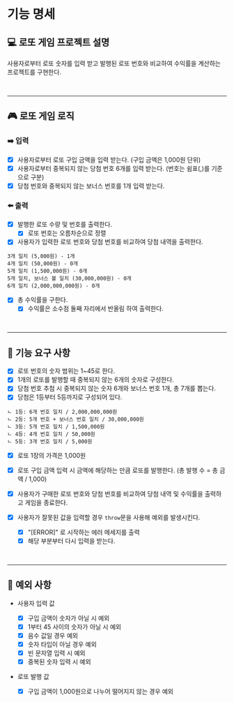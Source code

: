 # 기능 명세

## 💻 로또 게임 프로젝트 설명

사용자로부터 로또 숫자를 입력 받고 발행된 로또 번호와 비교하여 수익률을 계산하는 프로젝트를 구현한다.

<br/>

---

## 🎮 로또 게임 로직

### ➡️ 입력

- [x] 사용자로부터 로또 구입 금액을 입력 받는다. (구입 금액은 1,000원 단위)
- [x] 사용자로부터 중복되지 않는 당첨 번호 6개를 입력 받는다. (번호는 쉼표(,)를 기준으로 구분)
- [x] 당첨 번호와 중복되지 않는 보너스 번호를 1개 입력 받는다.

### ⬅️ 출력

- [x] 발행한 로또 수량 및 번호를 출력한다.
  - [x] 로또 번호는 오름차순으로 정렬
- [x] 사용자가 입력한 로또 번호와 당첨 번호를 비교하여 당첨 내역을 출력한다.

```
3개 일치 (5,000원) - 1개
4개 일치 (50,000원) - 0개
5개 일치 (1,500,000원) - 0개
5개 일치, 보너스 볼 일치 (30,000,000원) - 0개
6개 일치 (2,000,000,000원) - 0개
```

- [x] 총 수익률을 구한다.
  - [x] 수익률은 소수점 둘째 자리에서 반올림 하여 출력한다.

<br/>

---

## 📌 기능 요구 사항

- [x] 로또 번호의 숫자 범위는 1~45로 한다.
- [x] 1개의 로또를 발행할 때 중복되지 않는 6개의 숫자로 구성한다.
- [x] 당첨 번호 추첨 시 중복되지 않는 숫자 6개와 보너스 번호 1개, 총 7개를 뽑는다.
- [x] 당첨은 1등부터 5등까지로 구성되어 있다.

```
ㄴ 1등: 6개 번호 일치 / 2,000,000,000원
ㄴ 2등: 5개 번호 + 보너스 번호 일치 / 30,000,000원
ㄴ 3등: 5개 번호 일치 / 1,500,000원
ㄴ 4등: 4개 번호 일치 / 50,000원
ㄴ 5등: 3개 번호 일치 / 5,000원
```

- [x] 로또 1장의 가격은 1,000원
- [x] 로또 구입 금액 입력 시 금액에 해당하는 만큼 로또를 발행한다. (총 발행 수 = 총 금액 / 1,000)
- [x] 사용자가 구매한 로또 번호와 당첨 번호를 비교하여 당첨 내역 및 수익률을 출력하고 게임을 종료한다.

- [x] 사용자가 잘못된 값을 입력할 경우 `throw`문을 사용해 예외를 발생시킨다.
  - [x] "[ERROR]" 로 시작하는 에러 메세지를 출력
  - [x] 해당 부분부터 다시 입력을 받는다.

<br/>

---

## 🐞 예외 사항

- 사용자 입력 값

  - [x] 구입 금액이 숫자가 아닐 시 예외
  - [x] 1부터 45 사이의 숫자가 아닐 시 예외
  - [x] 음수 값일 경우 예외
  - [x] 숫자 타입이 아닐 경우 예외
  - [x] 빈 문자열 입력 시 예외
  - [x] 중복된 숫자 입력 시 예외

- 로또 발행 값
  - [x] 구입 금액이 1,000원으로 나누어 떨어지지 않는 경우 예외
